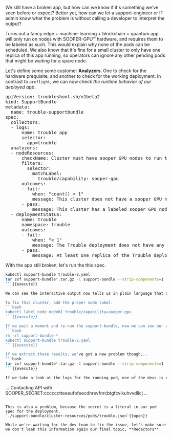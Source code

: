 We still have a broken app, but how can we know if it's something we've seen before or expect?
Better yet, how can we let a support-engineer or IT admin know what the problem is without calling a developer to interpret the output?

Turns out a fancy edge + machine-learning + blockchain + quantum app will only run on nodes with SOOPER-GPU™ hardware, and requires them to be labeled as such.
This would explain why none of the pods can be scheduled.
We also know that it's fine for a small cluster to only have one replica of this app running, so operators can ignore any other pending pods that might be waiting for a spare node.

Let's define some some customer **Analyzers**. 
One to check for the hardware prequisite, and another to check for the working deployment.
In contrast to `preflight`, we can now check _the runtime behavior of our deployed app_.

<pre class="file" data-filename="trouble-2.yaml" data-target="replace">apiVersion: troubleshoot.sh/v1beta2
kind: SupportBundle
metadata:
  name: trouble-supportbundle
spec:
  collectors: 
  - logs:
      name: trouble app
      selector:
      - app=trouble
  analyzers:
  - nodeResources:
      checkName: Cluster must have sooper GPU nodes to run the trouble app
      filters:
        selector:
          matchLabel: 
            trouble/capability: sooper-gpu
      outcomes:
      - fail:
          when: "count() < 1"
          message: This cluster does not have a sooper GPU node and/or node-label.
      - pass:
          message: This cluster has a labeled sooper GPU node.
  - deploymentStatus:
      name: trouble
      namespace: trouble
      outcomes:
      - fail:
          when: "< 1"
          message: The Trouble deployment does not have any ready replicas.
      - pass:
          message: At least one replica of the Trouble deployment is ready.
</pre>

With the app still broken, let's run the this spec.

```bash
kubectl support-bundle trouble-2.yaml
tar zxf support-bundle*.tar.gz -C support-bundle --strip-components=1
```{{execute}}

We can see the interactive output now tells us in plain language that are app won't run without the proper node labels.

To fix this cluster, add the proper node label.
```bash
kubectl label node node01 trouble/capability=sooper-gpu
```{{execute}}

If we wait a moment and re-run the support-bundle, now we can see our app is running as expected, even with only 1/2 replicas `Running`.
```bash
rm -rf support-bundle-*
kubectl support-bundle trouble-2.yaml
```{{execute}}

If we extract those results, we've got a new problem though... 
```bash
tar zxf support-bundle*.tar.gz -C support-bundle --strip-components=1
```{{execute}}

If we take a look at the logs for the running pod, one of the devs is echoing our API secret in the logs (see `./suppport-bundle/trouble-app/<pod id>.log`)!
```
...
Contacting API with SOOPER_SECRET:cccccctteeeufbfeecdhrevfnrcbtgfcvikuhvvdllcj
...
```

This is also a problem, because the secret is a literal in our pod spec for the deployment.
`./support-bundle/cluster-resources/pods/trouble.json`{{open}}

While we're waiting for the dev team to fix the issue, let's make sure we don't leak this information again our final topic, **Redactors**.
